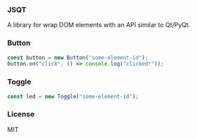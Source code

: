 ### JSQT
A library for wrap DOM elements with an API similar to Qt/PyQt.

### Button
```js
const button = new Button("some-element-id");
button.on("click", () => console.log("clicked!"));
```

### Toggle
```js
const led = new Toggle("some-element-id");
```

### License
MIT